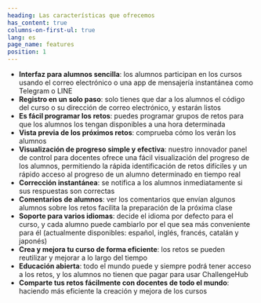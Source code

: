 ```yaml
---
heading: Las características que ofrecemos
has_content: true
columns-on-first-ul: true
lang: es
page_name: features
position: 1
---
```

- __Interfaz para alumnos sencilla__: los alumnos participan en los cursos usando el correo electrónico o una app de mensajería instantánea como Telegram o LINE
- __Registro en un solo paso__: solo tienes que dar a los alumnos el código del curso o su dirección de correo electrónico, y estarán listos
- __Es fácil programar los retos__: puedes programar grupos de retos para que los alumnos los tengan disponibles a una hora determinada
- __Vista previa de los próximos retos__: comprueba cómo los verán los alumnos
- __Visualización de progreso simple y efectiva__: nuestro innovador panel de control para docentes ofrece una fácil visualización del progreso de los alumnos, permitiendo la rápida identificación de retos difíciles y un rápido acceso al progreso de un alumno determinado en tiempo real
- __Corrección instantánea__: se notifica a los alumnos inmediatamente si sus respuestas son correctas
- __Comentarios de alumnos__: ver los comentarios que envían algunos alumnos sobre los retos facilita la preparación de la próxima clase
- __Soporte para varios idiomas__: decide el idioma por defecto para el curso, y cada alumno puede cambiarlo por el que sea más conveniente para él (actualmente disponibles: español, inglés, francés, catalán y japonés)
- __Crea y mejora tu curso de forma eficiente__: los retos se pueden reutilizar y mejorar a lo largo del tiempo
- __Educación abierta__: todo el mundo puede y siempre podrá tener acceso a los retos, y los alumnos no tienen que pagar para usar ChallengeHub
- __Comparte tus retos fácilmente con docentes de todo el mundo__: haciendo más eficiente la creación y mejora de los cursos
